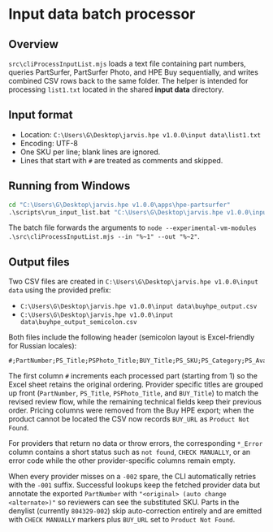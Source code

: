 # Input data batch processor

## Overview

`src\cliProcessInputList.mjs` loads a text file containing part numbers, queries PartSurfer,
PartSurfer Photo, and HPE Buy sequentially, and writes combined CSV rows back to the same folder.
The helper is intended for processing `list1.txt` located in the shared **input data** directory.

## Input format

- Location: `C:\Users\G\Desktop\jarvis.hpe v1.0.0\input data\list1.txt`
- Encoding: UTF-8
- One SKU per line; blank lines are ignored.
- Lines that start with `#` are treated as comments and skipped.

## Running from Windows

```bat
cd "C:\Users\G\Desktop\jarvis.hpe v1.0.0\apps\hpe-partsurfer"
.\scripts\run_input_list.bat "C:\Users\G\Desktop\jarvis.hpe v1.0.0\input data\list1.txt" "C:\Users\G\Desktop\jarvis.hpe v1.0.0\input data\buyhpe_output"
```

The batch file forwards the arguments to
`node --experimental-vm-modules .\src\cliProcessInputList.mjs --in "%~1" --out "%~2"`.

## Output files

Two CSV files are created in `C:\Users\G\Desktop\jarvis.hpe v1.0.0\input data` using the provided
prefix:

- `C:\Users\G\Desktop\jarvis.hpe v1.0.0\input data\buyhpe_output.csv`
- `C:\Users\G\Desktop\jarvis.hpe v1.0.0\input data\buyhpe_output_semicolon.csv`

Both files include the following header (semicolon layout is Excel-friendly for Russian locales):

```
#;PartNumber;PS_Title;PSPhoto_Title;BUY_Title;PS_SKU;PS_Category;PS_Availability;PS_URL;PS_Image;PS_Error;PSPhoto_SKU;PSPhoto_URL;PSPhoto_Image;PSPhoto_Error;BUY_SKU;BUY_URL;BUY_Image;BUY_Error
```

The first column `#` increments each processed part (starting from 1) so the Excel sheet retains the
original ordering. Provider specific titles are grouped up front (`PartNumber`, `PS_Title`,
`PSPhoto_Title`, and `BUY_Title`) to match the revised review flow, while the remaining technical
fields keep their previous order. Pricing columns were removed from the Buy HPE export; when the
product cannot be located the CSV now records `BUY_URL` as `Product Not Found`.

For providers that return no data or throw errors, the corresponding `*_Error` column contains a short
status such as `not found`, `CHECK MANUALLY`, or an error code while the other provider-specific
columns remain empty.

When every provider misses on a `-002` spare, the CLI automatically retries with the `-001` suffix.
Successful lookups keep the fetched provider data but annotate the exported `PartNumber` with
`"<original> (auto change <alternate>)"` so reviewers can see the substituted SKU. Parts in the
denylist (currently `804329-002`) skip auto-correction entirely and are emitted with
`CHECK MANUALLY` markers plus `BUY_URL` set to `Product Not Found`.
